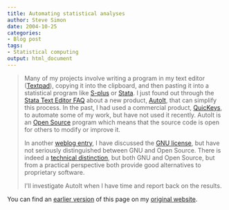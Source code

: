 ```yaml
---
title: Automating statistical analyses
author: Steve Simon
date: 2004-10-25
categories:
- Blog post
tags:
- Statistical computing
output: html_document
---
```

> Many of my projects involve writing a program in my text editor
> ([Textpad](http://www.textpad.com/)), copying it into the clipboard,
> and then pasting it into a statistical program like
> [S-plus](http://www.insightful.com/products/splus/default.asp) or
> [Stata](http://www.stata.com/). I just found out through the [Stata
> Text Editor FAQ](http://fmwww.bc.edu/repec/bocode/t/textEditors.html)
> about a new product, [AutoIt](http://www.autoitscript.com/autoit3/),
> that can simplify this process. In the past, I had used a commercial
> product, [QuicKeys](http://www.quickeys.com/), to automate some of my
> work, but have not used it recently. AutoIt is an [Open
> Source](http://www.opensource.org/) program which means that the
> source code is open for others to modify or improve it.
>
> In another [weblog entry](acuity.html), I have discussed the [GNU
> license](http://www.gnu.org), but have not seriously distinguished
> between GNU and Open Source. There is indeed a [technical
> distinction](http://www.gnu.org/philosophy/free-software-for-freedom.html),
> but both GNU and Open Source, but from a practical perspective both
> provide good alternatives to proprietary software.
>
> I\'ll investigate AutoIt when I have time and report back on the
> results.

You can find an [earlier version](http://www.pmean.com/04/AutomatingAnalyses.html) of this page on my [original website](http://www.pmean.com/original_site.html).
